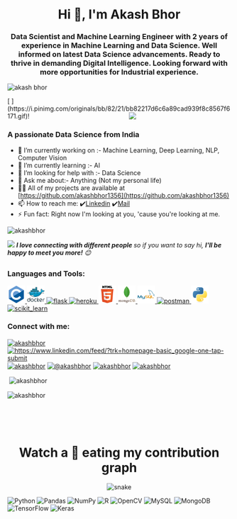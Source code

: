 
<h1 align="center">Hi 👋, I'm Akash Bhor </h1>
<h3 align="center">Data Scientist and Machine Learning Engineer with 2 years of experience in Machine Learning and Data Science. Well informed on latest Data Science advancements. Ready to thrive in demanding Digital Intelligence. Looking forward with more opportunities for Industrial experience.</h3>

<p align="left"> <img src="https://komarev.com/ghpvc/?username=jainil-coder&label=Profile%20views&color=0e75b6&style=flat" alt="akash bhor" /> </p>
 <p align="left"> [ ](https://i.pinimg.com/originals/bb/82/21/bb82217d6c6a89cad939f8c8567f6171.gif)!
<img align='right' src="https://media.giphy.com/media/M9gbBd9nbDrOTu1Mqx/giphy.gif" width="230">

### A passionate Data Science from India
<!--
**Akash-Bhor/Akash-Bhor** is a ✨ _special_ ✨ repository because its `README.md` (this file) appears on your GitHub profile.-->

- 🔭 I’m currently working on :- Machine Learning, Deep Learning, NLP, Computer Vision
- 🌱 I’m currently learning :- AI
- 🤔 I’m looking for help with :- Data Science
- 💬 Ask me about:- Anything (Not my personal life)
- 👨‍💻 All of my projects are available at [https://github.com/akashbhor1356](https://github.com/akashbhor1356)
- 📫 How to reach me:  ✔️[Linkedin](https://www.linkedin.com/in/akash-bhor-b62503149/) ✔️[Mail](https://mail.google.com/mail/u/0/?view=cm&fs=1&to=akashbhor111@gmail.com.com&su=SUBJECT&body=BODY&tf=1)
- ⚡ Fun fact:  Right now I'm looking at you, 'cause you're looking at me.

<p align="left"> <img src="https://komarev.com/ghpvc/?username=Akash-Bhor&label=Profile%20views&color=0e75b6&style=flat-square" alt="akashbhor" /> </p>
<img src="https://media.giphy.com/media/LnQjpWaON8nhr21vNW/giphy.gif" width="60"> <em><b>I love connecting with different people </b>so if you want to say hi, <b> I'll be happy to meet you more!</b> 😊</em>


<h2></h2>


<h2></h2>
<h3 align="left">Languages and Tools:</h3>
<p align="left"> <a href="https://www.cprogramming.com/" target="_blank" rel="noreferrer"> <img src="https://raw.githubusercontent.com/devicons/devicon/master/icons/c/c-original.svg" alt="c" width="40" height="40"/> </a> <a href="https://www.docker.com/" target="_blank" rel="noreferrer"> <img src="https://raw.githubusercontent.com/devicons/devicon/master/icons/docker/docker-original-wordmark.svg" alt="docker" width="40" height="40"/> </a> <a href="https://flask.palletsprojects.com/" target="_blank" rel="noreferrer"> <img src="https://www.vectorlogo.zone/logos/pocoo_flask/pocoo_flask-icon.svg" alt="flask" width="40" height="40"/> </a> <a href="https://heroku.com" target="_blank" rel="noreferrer"> <img src="https://www.vectorlogo.zone/logos/heroku/heroku-icon.svg" alt="heroku" width="40" height="40"/> </a> <a href="https://www.w3.org/html/" target="_blank" rel="noreferrer"> <img src="https://raw.githubusercontent.com/devicons/devicon/master/icons/html5/html5-original-wordmark.svg" alt="html5" width="40" height="40"/> </a> <a href="https://www.mongodb.com/" target="_blank" rel="noreferrer"> <img src="https://raw.githubusercontent.com/devicons/devicon/master/icons/mongodb/mongodb-original-wordmark.svg" alt="mongodb" width="40" height="40"/> </a> <a href="https://www.mysql.com/" target="_blank" rel="noreferrer"> <img src="https://raw.githubusercontent.com/devicons/devicon/master/icons/mysql/mysql-original-wordmark.svg" alt="mysql" width="40" height="40"/> </a> <a href="https://postman.com" target="_blank" rel="noreferrer"> <img src="https://www.vectorlogo.zone/logos/getpostman/getpostman-icon.svg" alt="postman" width="40" height="40"/> </a> <a href="https://www.python.org" target="_blank" rel="noreferrer"> <img src="https://raw.githubusercontent.com/devicons/devicon/master/icons/python/python-original.svg" alt="python" width="40" height="40"/> </a> <a href="https://scikit-learn.org/" target="_blank" rel="noreferrer"> <img src="https://upload.wikimedia.org/wikipedia/commons/0/05/Scikit_learn_logo_small.svg" alt="scikit_learn" width="40" height="40"/> </a> </p><h3 align="left">Connect with me:</h3>
<p align="left">
<a href="https://twitter.com/akashbhor" target="blank"><img align="center" src="https://raw.githubusercontent.com/akashbhor/github-profile-readme-generator/master/src/images/icons/Social/twitter.svg" alt="akashbhor" height="30" width="40" /></a>
<a href="https://linkedin.com/in/https://www.linkedin.com/feed/?trk=homepage-basic_google-one-tap-submit" target="blank"><img align="center" src="https://raw.githubusercontent.com/akashbhor/github-profile-readme-generator/master/src/images/icons/Social/linked-in-alt.svg" alt="https://www.linkedin.com/feed/?trk=homepage-basic_google-one-tap-submit" height="30" width="40" /></a>
<a href="https://instagram.com/akashbhor" target="blank"><img align="center" src="https://raw.githubusercontent.com/akashbhor/github-profile-readme-generator/master/src/images/icons/Social/instagram.svg" alt="akashbhor" height="30" width="40" /></a>
<a href="https://medium.com/@akashbhor" target="blank"><img align="center" src="https://raw.githubusercontent.com/rahuldkjain/github-profile-readme-generator/master/src/images/icons/Social/medium.svg" alt="@akashbhor" height="30" width="40" /></a>
<a href="https://www.hackerrank.com/akashbhor" target="blank"><img align="center" src="https://raw.githubusercontent.com/akashbhor/github-profile-readme-generator/master/src/images/icons/Social/hackerrank.svg" alt="akashbhor" height="30" width="40" /></a>
<a href="https://www.hackerearth.com/akashbhor" target="blank"><img align="center" src="https://raw.githubusercontent.com/akashbhor/github-profile-readme-generator/master/src/images/icons/Social/hackerearth.svg" alt="akashbhor" height="30" width="40" /></a>

<p>&nbsp;<img align="center" src="https://github-readme-stats.vercel.app/api?username=akashbhor&show_icons=true&locale=en" alt="akashbhor" /></p>

<p><img align="center" src="https://github-readme-streak-stats.herokuapp.com/?user=akashbhor&" alt="akashbhor" /></p>
 <br></br></br>
 <h1 align = 'Center'>Watch a 🐍 eating my contribution graph</h1>
<p align="center">
  <img src="https://github.com/akashbhor/akashbhor/blob/output/github-contribution-grid-snake.svg" alt="snake"></center>
</p>
 <img alt="Python" src="https://img.shields.io/badge/python-%2314354C.svg?style=for-the-badge&logo=python&logoColor=white"/> <img alt="Pandas" src="https://img.shields.io/badge/pandas-%23150458.svg?style=for-the-badge&logo=pandas&logoColor=white" /> <img alt="NumPy" src="https://img.shields.io/badge/numpy-%23013243.svg?style=for-the-badge&logo=numpy&logoColor=white" /> <img alt="R" src="https://img.shields.io/badge/r-%23276DC3.svg?style=for-the-badge&logo=r&logoColor=white"/> <img alt="OpenCV" src="https://img.shields.io/badge/opencv-%23white.svg?style=for-the-badge&logo=opencv&logoColor=white"/> <img alt="MySQL" src="https://img.shields.io/badge/mysql-%2300f.svg?style=for-the-badge&logo=mysql&logoColor=white"/> <img alt="MongoDB" src ="https://img.shields.io/badge/MongoDB-%234ea94b.svg?style=for-the-badge&logo=mongodb&logoColor=white"/> <img alt="TensorFlow" src="https://img.shields.io/badge/TensorFlow-%23FF6F00.svg?style=for-the-badge&logo=TensorFlow&logoColor=white" /> <img alt="Keras" src="https://img.shields.io/badge/Keras-%23D00000.svg?style=for-the-badge&logo=Keras&logoColor=white"/> 
<!---
Nsadaa/Nsadaa is a ✨ special ✨ repository because its `README.md` (this file) appears on your GitHub profile.
You can click the Preview link to take a look at your changes.
--->
